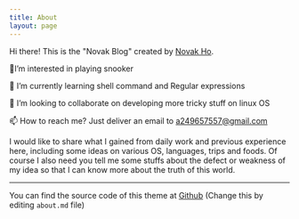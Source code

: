 ```yaml
---
title: About
layout: page
---
```


Hi there! This is the "Novak Blog" created by <a rel="me" target="_blank" href="https://twitter.com/_SupunKavinda">Novak Ho</a>.

👀I’m interested in playing snooker 

🌱 I’m currently learning shell command and Regular expressions 

💞️ I’m looking to collaborate on developing more tricky stuff on linux OS 

📫 How to reach me? Just deliver an email to a249657557@gmail.com

I would like to share what I gained from daily work and previous experience here, including some ideas on various OS, languages, trips and foods. Of course I also need you tell me some stuffs about the defect or weakness of my idea so that I can know more about the truth of this world.

---
You can find the source code of this theme at <a href="https://github.com/SupunKavinda/jekyll-theme-leaf">Github</a>
(Change this by editing `about.md` file)

